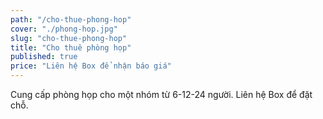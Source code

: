```yaml
---
path: "/cho-thue-phong-hop"
cover: "./phong-hop.jpg"
slug: "cho-thue-phong-hop"
title: "Cho thuê phòng họp"
published: true
price: "Liên hệ Box để nhận báo giá"
---
```

Cung cấp phòng họp cho một nhóm từ 6-12-24 người. Liên hệ Box để đặt chỗ.